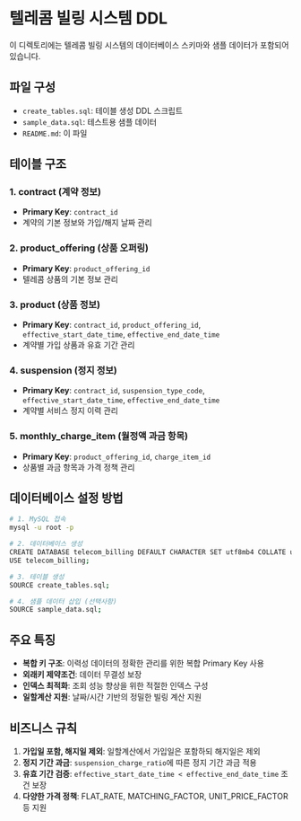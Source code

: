 # 텔레콤 빌링 시스템 DDL

이 디렉토리에는 텔레콤 빌링 시스템의 데이터베이스 스키마와 샘플 데이터가 포함되어 있습니다.

## 파일 구성

- `create_tables.sql`: 테이블 생성 DDL 스크립트
- `sample_data.sql`: 테스트용 샘플 데이터
- `README.md`: 이 파일

## 테이블 구조

### 1. contract (계약 정보)
- **Primary Key**: `contract_id`
- 계약의 기본 정보와 가입/해지 날짜 관리

### 2. product_offering (상품 오퍼링)
- **Primary Key**: `product_offering_id`  
- 텔레콤 상품의 기본 정보 관리

### 3. product (상품 정보)
- **Primary Key**: `contract_id`, `product_offering_id`, `effective_start_date_time`, `effective_end_date_time`
- 계약별 가입 상품과 유효 기간 관리

### 4. suspension (정지 정보)
- **Primary Key**: `contract_id`, `suspension_type_code`, `effective_start_date_time`, `effective_end_date_time`
- 계약별 서비스 정지 이력 관리

### 5. monthly_charge_item (월정액 과금 항목)
- **Primary Key**: `product_offering_id`, `charge_item_id`
- 상품별 과금 항목과 가격 정책 관리

## 데이터베이스 설정 방법

```bash
# 1. MySQL 접속
mysql -u root -p

# 2. 데이터베이스 생성
CREATE DATABASE telecom_billing DEFAULT CHARACTER SET utf8mb4 COLLATE utf8mb4_unicode_ci;
USE telecom_billing;

# 3. 테이블 생성
SOURCE create_tables.sql;

# 4. 샘플 데이터 삽입 (선택사항)
SOURCE sample_data.sql;
```

## 주요 특징

- **복합 키 구조**: 이력성 데이터의 정확한 관리를 위한 복합 Primary Key 사용
- **외래키 제약조건**: 데이터 무결성 보장
- **인덱스 최적화**: 조회 성능 향상을 위한 적절한 인덱스 구성
- **일할계산 지원**: 날짜/시간 기반의 정밀한 빌링 계산 지원

## 비즈니스 규칙

1. **가입일 포함, 해지일 제외**: 일할계산에서 가입일은 포함하되 해지일은 제외
2. **정지 기간 과금**: `suspension_charge_ratio`에 따른 정지 기간 과금 적용
3. **유효 기간 검증**: `effective_start_date_time < effective_end_date_time` 조건 보장
4. **다양한 가격 정책**: FLAT_RATE, MATCHING_FACTOR, UNIT_PRICE_FACTOR 등 지원